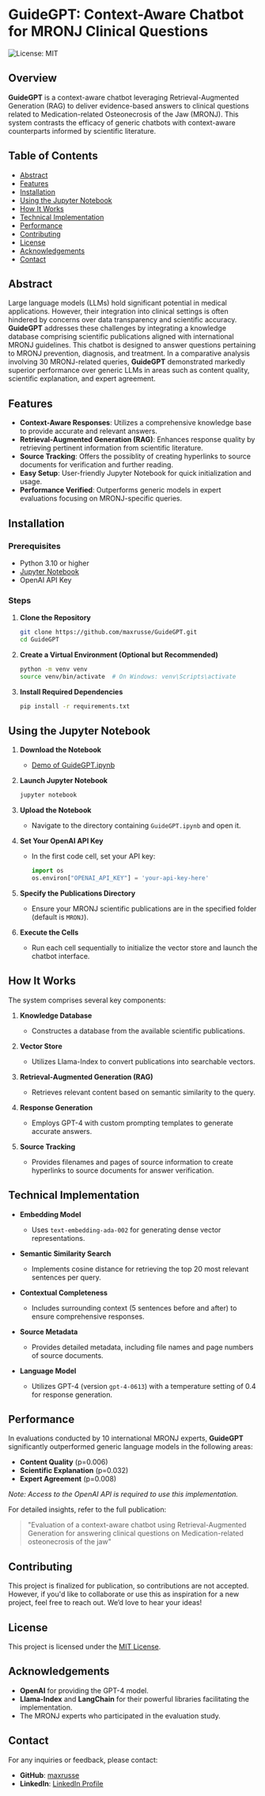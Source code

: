 # GuideGPT: Context-Aware Chatbot for MRONJ Clinical Questions

![License: MIT](https://img.shields.io/badge/License-MIT-yellow.svg)

## Overview

**GuideGPT** is a context-aware chatbot leveraging Retrieval-Augmented Generation (RAG) to deliver evidence-based answers to clinical questions related to Medication-related Osteonecrosis of the Jaw (MRONJ). This system contrasts the efficacy of generic chatbots with context-aware counterparts informed by scientific literature.

## Table of Contents

- [Abstract](#abstract)
- [Features](#features)
- [Installation](#installation)
- [Using the Jupyter Notebook](#using-the-jupyter-notebook)
- [How It Works](#how-it-works)
- [Technical Implementation](#technical-implementation)
- [Performance](#performance)
- [Contributing](#contributing)
- [License](#license)
- [Acknowledgements](#acknowledgements)
- [Contact](#contact)

## Abstract

Large language models (LLMs) hold significant potential in medical applications. However, their integration into clinical settings is often hindered by concerns over data transparency and scientific accuracy. **GuideGPT** addresses these challenges by integrating a knowledge database comprising  scientific publications aligned with international MRONJ guidelines. This chatbot is designed to answer questions pertaining to MRONJ prevention, diagnosis, and treatment. In a comparative analysis involving 30 MRONJ-related queries, **GuideGPT** demonstrated markedly superior performance over generic LLMs in areas such as content quality, scientific explanation, and expert agreement.

## Features

- **Context-Aware Responses**: Utilizes a comprehensive knowledge base to provide accurate and relevant answers.
- **Retrieval-Augmented Generation (RAG)**: Enhances response quality by retrieving pertinent information from scientific literature.
- **Source Tracking**: Offers the possiblity of creating hyperlinks to source documents for verification and further reading.
- **Easy Setup**: User-friendly Jupyter Notebook for quick initialization and usage.
- **Performance Verified**: Outperforms generic models in expert evaluations focusing on MRONJ-specific queries.

## Installation

### Prerequisites

- Python 3.10 or higher
- [Jupyter Notebook](https://jupyter.org/install)
- OpenAI API Key

### Steps

1. **Clone the Repository**
    ```bash
    git clone https://github.com/maxrusse/GuideGPT.git
    cd GuideGPT
    ```

2. **Create a Virtual Environment (Optional but Recommended)**
    ```bash
    python -m venv venv
    source venv/bin/activate  # On Windows: venv\Scripts\activate
    ```

3. **Install Required Dependencies**
    ```bash
    pip install -r requirements.txt
    ```

## Using the Jupyter Notebook

1. **Download the Notebook**
    - [Demo of GuideGPT.ipynb](GuideGPT.ipynb)

2. **Launch Jupyter Notebook**
    ```bash
    jupyter notebook
    ```

3. **Upload the Notebook**
    - Navigate to the directory containing `GuideGPT.ipynb` and open it.

4. **Set Your OpenAI API Key**
    - In the first code cell, set your API key:
        ```python
        import os
        os.environ["OPENAI_API_KEY"] = 'your-api-key-here'
        ```

5. **Specify the Publications Directory**
    - Ensure your MRONJ scientific publications are in the specified folder (default is `MRONJ`).

6. **Execute the Cells**
    - Run each cell sequentially to initialize the vector store and launch the chatbot interface.

## How It Works

The system comprises several key components:

1. **Knowledge Database**
    - Constructes a database from the available scientific publications.

2. **Vector Store**
    - Utilizes Llama-Index to convert publications into searchable vectors.

3. **Retrieval-Augmented Generation (RAG)**
    - Retrieves relevant content based on semantic similarity to the query.

4. **Response Generation**
    - Employs GPT-4 with custom prompting templates to generate accurate answers.

5. **Source Tracking**
    - Provides filenames and pages of source information to create hyperlinks to source documents for answer verification.

## Technical Implementation

- **Embedding Model**
    - Uses `text-embedding-ada-002` for generating dense vector representations.

- **Semantic Similarity Search**
    - Implements cosine distance for retrieving the top 20 most relevant sentences per query.

- **Contextual Completeness**
    - Includes surrounding context (5 sentences before and after) to ensure comprehensive responses.

- **Source Metadata**
    - Provides detailed metadata, including file names and page numbers of source documents.

- **Language Model**
    - Utilizes GPT-4 (version `gpt-4-0613`) with a temperature setting of 0.4 for response generation.

## Performance

In evaluations conducted by 10 international MRONJ experts, **GuideGPT** significantly outperformed generic language models in the following areas:

- **Content Quality** (p=0.006)
- **Scientific Explanation** (p=0.032)
- **Expert Agreement** (p=0.008)

*Note: Access to the OpenAI API is required to use this implementation.*

For detailed insights, refer to the full publication: 
> "Evaluation of a context-aware chatbot using Retrieval-Augmented Generation for answering clinical questions on Medication-related osteonecrosis of the jaw"

## Contributing

This project is finalized for publication, so contributions are not accepted. 
However, if you'd like to collaborate or use this as inspiration for a new project, feel free to reach out. 
We’d love to hear your ideas!

## License

This project is licensed under the [MIT License](LICENSE).

## Acknowledgements

- **OpenAI** for providing the GPT-4 model.
- **Llama-Index** and **LangChain** for their powerful libraries facilitating the implementation.
- The MRONJ experts who participated in the evaluation study.

## Contact

For any inquiries or feedback, please contact:
- **GitHub**: [maxrusse](https://github.com/maxrusse)
- **LinkedIn**: [LinkedIn Profile]([https://www.linkedin.com/in/maximilian-russe-3a83a42a6](https://www.linkedin.com/in/maximilian-russe-3a83a42a6))

